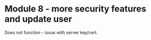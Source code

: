# Module 8 - more security features and update user

Does not function - issue with server key/cert. 

